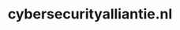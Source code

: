 ---
layout: post
title:  "cybersecurityalliantie.nl"
internal_url:  "/dutchgov/cybersecurityalliantie.nl.html"
categories: dutchgov
---